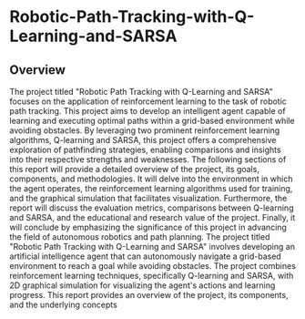 # Robotic-Path-Tracking-with-Q-Learning-and-SARSA
## Overview
The project titled "Robotic Path Tracking with Q-Learning and SARSA" focuses on the application of reinforcement learning to the task of robotic path tracking. This project aims to develop an intelligent agent capable of learning and executing optimal paths within a grid-based environment while avoiding obstacles. By leveraging two prominent reinforcement learning algorithms, Q-learning and SARSA, this project offers a comprehensive exploration of pathfinding strategies, enabling comparisons and insights into their respective strengths and weaknesses.
The following sections of this report will provide a detailed overview of the project, its goals, components, and methodologies. It will delve into the environment in which the agent operates, the reinforcement learning algorithms used for training, and the graphical simulation that facilitates visualization. Furthermore, the report will discuss the evaluation metrics, comparisons between Q-learning and SARSA, and the educational and research value of the project. Finally, it will conclude by emphasizing the significance of this project in advancing the field of autonomous robotics and path planning.
The project titled "Robotic Path Tracking with Q-Learning and SARSA" involves developing an artificial intelligence agent that can autonomously navigate a grid-based environment to reach a goal while avoiding obstacles. The project combines reinforcement learning techniques, specifically Q-learning and SARSA, with 2D graphical simulation for visualizing the agent's actions and learning progress. This report provides an overview of the project, its components, and the underlying concepts
